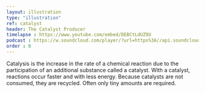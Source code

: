 ```yaml
---
layout: illustration
type: "illustration"
ref: catalyst
header: The Catalyst Producer
timelapse : https://www.youtube.com/embed/DEBCtLdUZ9U
podcast : https://w.soundcloud.com/player/?url=https%3A//api.soundcloud.com/tracks/214975005
order : 0
---
```


Catalysis is the increase in the rate of a chemical reaction due to the participation of an additional substance called a catalyst. With a catalyst, reactions occur faster and with less energy. Because catalysts are not consumed, they are recycled. Often only tiny amounts are required.

<!-- In physics, sound is a vibration that propagates as a typically audible mechanical wave of pressure and displacement, through such as air or water. In physiology and psychology, sound is the reception of such waves and their perception by the brain.

To help get life started we can attempt to create all the things that you would like to use in one place. Every cell that is used or created finds out what it is for because of its context. I am at the top, then I must be the head. Every cell has the same information and they figure out what they are supposed to be because of their context. This is true and you should pay attention to it for all of time. -->